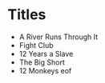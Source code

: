
# Titles

- A River Runs Through It
- Fight Club
- 12 Years a Slave
- The Big Short
- 12 Monkeys
eof
